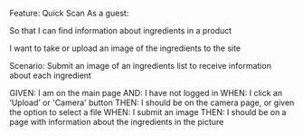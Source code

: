 Feature: Quick Scan
As a guest:

So that I can find information about ingredients in a product

I want to take or upload an image of the ingredients to the site

Scenario: Submit an image of an ingredients list to receive information about each ingredient

GIVEN: I am on the main page
AND: I have not logged in
WHEN: I click an ‘Upload’ or 'Camera' button
THEN: I should be on the camera page, or given the option to select a file
WHEN: I submit an image
THEN: I should be on a page with information about the ingredients in the picture
